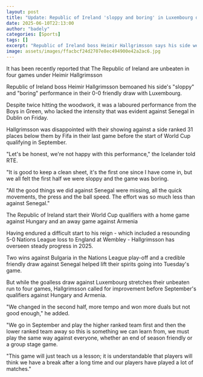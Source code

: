 ```yaml
---
layout: post
title: "Update: Republic of Ireland 'sloppy and boring' in Luxembourg draw"
date: 2025-06-10T22:13:00
author: "badely"
categories: [Sports]
tags: []
excerpt: "Republic of Ireland boss Heimir Hallgrimsson says his side were 'sloppy' and 'boring' in their 0-0 friendly draw with Luxembourg."
image: assets/images/ffacbcf24d2707e8ec494900e42a2ac6.jpg
---
```


It has been recently reported that The Republic of Ireland are unbeaten in four games under Heimir Hallgrimsson

Republic of Ireland boss Heimir Hallgrimsson bemoaned his side's "sloppy" and "boring" performance in their 0-0 friendly draw with Luxembourg.

Despite twice hitting the woodwork, it was a laboured performance from the Boys in Green, who lacked the intensity that was evident against Senegal in Dublin on Friday.

Hallgrimsson was disappointed with their showing against a side ranked 31 places below them by Fifa in their last game before the start of World Cup qualifying in September.

"Let's be honest, we're not happy with this performance," the Icelander told RTE.

"It is good to keep a clean sheet, it's the first one since I have come in, but we all felt the first half we were sloppy and the game was boring.

"All the good things we did against Senegal were missing, all the quick movements, the press and the ball speed. The effort was so much less than against Senegal."

The Republic of Ireland start their World Cup qualifiers with a home game against Hungary and an away game against Armenia

Having endured a difficult start to his reign - which included a resounding 5-0 Nations League loss to England at Wembley - Hallgrimsson has overseen steady progress in 2025. 

Two wins against Bulgaria in the Nations League play-off and a credible friendly draw against Senegal helped lift their spirits going into Tuesday's game. 

But while the goalless draw against Luxembourg stretches their unbeaten run to four games, Hallgrimsson called for improvement before September's qualifiers against Hungary and Armenia. 

"We changed in the second half, more tempo and won more duals but not good enough," he added.

"We go in September and play the higher ranked team first and then the lower ranked team away so this is something we can learn from, we must play the same way against everyone, whether an end of season friendly or a group stage game.

"This game will just teach us a lesson; it is understandable that players will think we have a break after a long time and our players have played a lot of matches."

